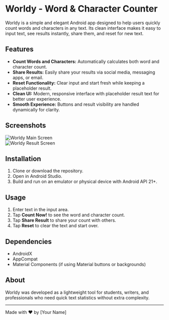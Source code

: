 # Worldy - Word & Character Counter

Worldy is a simple and elegant Android app designed to help users quickly count words and characters in any text. Its clean interface makes it easy to input text, see results instantly, share them, and reset for new text.

## Features

- **Count Words and Characters:** Automatically calculates both word and character count.
- **Share Results:** Easily share your results via social media, messaging apps, or email.
- **Reset Functionality:** Clear input and start fresh while keeping a placeholder result.
- **Clean UI:** Modern, responsive interface with placeholder result text for better user experience.
- **Smooth Experience:** Buttons and result visibility are handled dynamically for clarity.

## Screenshots

![Worldy Main Screen](screenshots/main_screen.png)  
![Worldy Result Screen](screenshots/result_screen.png)

## Installation

1. Clone or download the repository.
2. Open in Android Studio.
3. Build and run on an emulator or physical device with Android API 21+.

## Usage

1. Enter text in the input area.
2. Tap **Count Now!** to see the word and character count.
3. Tap **Share Result** to share your count with others.
4. Tap **Reset** to clear the text and start over.

## Dependencies

- AndroidX
- AppCompat
- Material Components (if using Material buttons or backgrounds)

## About

Worldy was developed as a lightweight tool for students, writers, and professionals who need quick text statistics without extra complexity.

---

Made with ❤️ by [Your Name]
